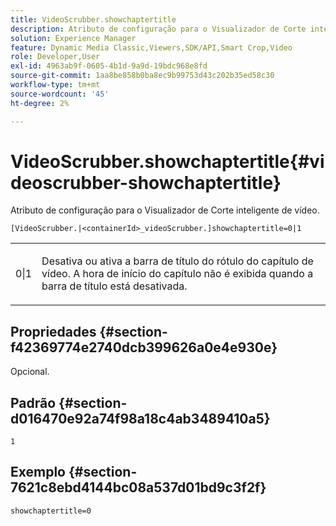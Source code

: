 ```yaml
---
title: VideoScrubber.showchaptertitle
description: Atributo de configuração para o Visualizador de Corte inteligente de vídeo.
solution: Experience Manager
feature: Dynamic Media Classic,Viewers,SDK/API,Smart Crop,Video
role: Developer,User
exl-id: 4963ab9f-0605-4b1d-9a9d-19bdc968e8fd
source-git-commit: 1aa8be858b0ba8ec9b99753d43c202b35ed58c30
workflow-type: tm+mt
source-wordcount: '45'
ht-degree: 2%

---
```


# VideoScrubber.showchaptertitle{#videoscrubber-showchaptertitle}

Atributo de configuração para o Visualizador de Corte inteligente de vídeo.

`[VideoScrubber.|<containerId>_videoScrubber.]showchaptertitle=0|1`

<table id="table_C616483932C2482CA9794DDD7313FD7C"> 
 <tbody> 
  <tr> 
   <td colname="col1"> <p> <span class="codeph"> 0|1</span> </p> </td> 
   <td colname="col2"> <p> Desativa ou ativa a barra de título do rótulo do capítulo de vídeo. A hora de início do capítulo não é exibida quando a barra de título está desativada. </p> </td> 
  </tr> 
 </tbody> 
</table>

## Propriedades {#section-f42369774e2740dcb399626a0e4e930e}

Opcional.

## Padrão {#section-d016470e92a74f98a18c4ab3489410a5}

`1`

## Exemplo {#section-7621c8ebd4144bc08a537d01bd9c3f2f}

```
showchaptertitle=0
```
